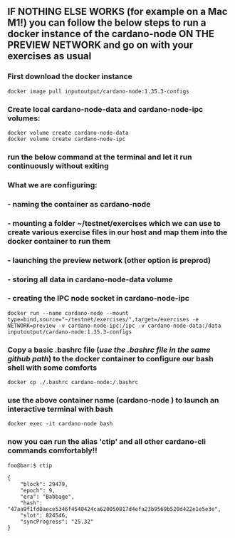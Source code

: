 ## IF NOTHING ELSE WORKS (for example on a Mac M1!) you can follow the below steps to run a docker instance of the cardano-node ON THE PREVIEW NETWORK and go on with your exercises as usual

### First download the docker instance

```
docker image pull inputoutput/cardano-node:1.35.3-configs
```

### Create local cardano-node-data and cardano-node-ipc volumes:
```
docker volume create cardano-node-data
docker volume create cardano-node-ipc
```

### run the below command at the terminal and let it run continuously without exiting
### What we are configuring:
###    - naming the container as cardano-node
###    - mounting a folder ~/testnet/exercises which we can use to create various exercise files in our host and map them into the docker container to run them
###    - launching the preview network (other option is preprod)
###    - storing all data in cardano-node-data volume
###    - creating the IPC node socket in cardano-node-ipc
    
```
docker run --name cardano-node --mount type=bind,source="~/testnet/exercises/",target=/exercises -e NETWORK=preview -v cardano-node-ipc:/ipc -v cardano-node-data:/data inputoutput/cardano-node:1.35.3-configs
```

### Copy a basic .bashrc file (_use the .bashrc file in the same github path_)  to the docker container to configure our bash shell with some comforts

```
docker cp ./.bashrc cardano-node:/.bashrc
```

### use the above container name (cardano-node ) to launch an interactive terminal with bash
```
docker exec -it cardano-node bash
```

### now you can run the alias 'ctip' and all other cardano-cli commands comfortably!!

```console
foo@bar:$ ctip

{
    "block": 29479,
    "epoch": 9,
    "era": "Babbage",
    "hash": "47aa9f1fd0aece5346f4540424ca620050817d4efa23b9569b520d422e1e5e3e",
    "slot": 824546,
    "syncProgress": "25.32"
}
```

